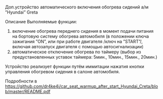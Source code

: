 Доп.устройство автоматического включения обогрева сидений а/м ”Hyundai” Greta

Описание
Выполняемые функции:
1) включение обогрева переднего сидения в момент подачи питания на бортовую систему обогрева автомобиля (в положении ключа зажигания ”ON”, или при работе двигателя /ключ на ”START”/, включая автозапуск двигателя с помощью автосигнализации)
2) автоматическое отключение обогрева по таймеру (выбор из предустановленных уставок таймера: 5мин., 10мин., 15мин., 20мин.)

Устройство реализует функции путём иммитации нажатия кнопки управления обогревом сидения в салоне автомобиля.

Подробности в https://github.com/dr4ke4i/car_seat_warmup_after_start_Hyundai_Creta/blob/master/README.pdf
